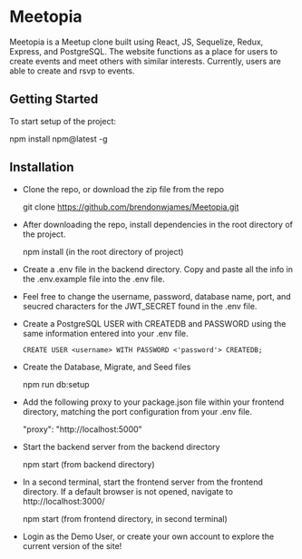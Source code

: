 # Meetopia

Meetopia is a Meetup clone built using React, JS, Sequelize, Redux, Express, and PostgreSQL. The website functions as a place for users to create events and meet others with similar interests. Currently, users are able to create and rsvp to events.

## Getting Started

To start setup of the project:

   npm install npm@latest -g
  
## Installation
- Clone the repo, or download the zip file from the repo

     git clone https://github.com/brendonwjames/Meetopia.git
     
- After downloading the repo, install dependencies in the root directory of the project.

    npm install (in the root directory of project)
    
- Create a .env file in the backend directory. Copy and paste all the info in the .env.example file into the .env file.

- Feel free to change the username, password, database name, port, and seucred characters for the JWT_SECRET found in the .env file.

- Create a PostgreSQL USER with CREATEDB and PASSWORD using the same information entered into your .env file.

      CREATE USER <username> WITH PASSWORD <'password'> CREATEDB;

- Create the Database, Migrate, and Seed files

    npm run db:setup
    
- Add the following proxy to your package.json file within your frontend directory, matching the port configuration from your .env file.

    "proxy": "http://localhost:5000"
    
- Start the backend server from the backend directory

    npm start (from backend directory)
    
- In a second terminal, start the frontend server from the frontend directory. If a default browser is not opened, navigate to http://localhost:3000/

    npm start (from frontend directory, in second terminal)
    
- Login as the Demo User, or create your own account to explore the current version of the site!
